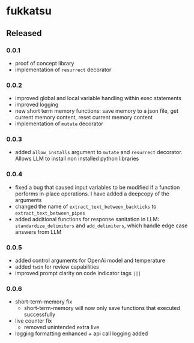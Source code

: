 # fukkatsu

## Released

### 0.0.1

- proof of concept library
- implementation of `resurrect` decorator

### 0.0.2

- improved global and local variable handling within exec statements
- improved logging
- new short term memory functions: save memory to a json file, get current memory content, reset current memory content
- implementation of `mutate` decorator

### 0.0.3

- added `allow_installs` argument to `mutate` and `resurrect` decorator. Allows LLM to install non installed python libraries

### 0.0.4

- fixed a bug that caused input variables to be modified if a function performs in-place operations. I have added a deepcopy of the arguments
- changed the name of `extract_text_between_backticks` to `extract_text_between_pipes`
- added additional functions for response sanitation in LLM: `standardize_delimiters` and `add_delimiters`, which handle edge case answers from LLM

### 0.0.5

- added control arguments for OpenAi model and temperature
- added `twin` for review capabilities
- improved prompt clarity on code indicator tags `|||`

### 0.0.6

- short-term-memory fix
    - short-term-memory will now only save functions that executed successfully
- live counter fix
    - removed unintended extra live
- logging formatting enhanced + api call logging added
